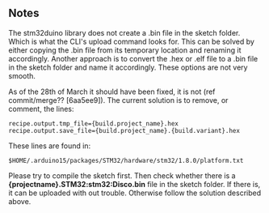 ## Notes
The stm32duino library does not create a .bin file in the sketch folder. Which is what the CLI's upload command looks for. This can be solved by either copying the .bin file from its temporary location and renaming it accordingly. Another approach is to convert the .hex or .elf file to a .bin file in the sketch folder and name it accordingly. These options are not very smooth.

As of the 28th of March it should have been fixed, it is not (ref commit/merge?? [6aa5ee9]). The current solution is to remove, or comment, the lines:

	recipe.output.tmp_file={build.project_name}.hex
	recipe.output.save_file={build.project_name}.{build.variant}.hex

These lines are found in:

	$HOME/.arduino15/packages/STM32/hardware/stm32/1.8.0/platform.txt

Please try to compile the sketch first. Then check whether there is a __{projectname}.STM32:stm32:Disco.bin__ file in the sketch folder. If there is, it can be uploaded with out trouble. Otherwise follow the solution described above.
